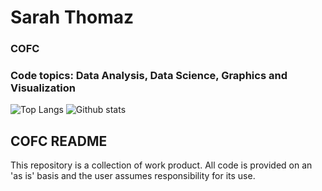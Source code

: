 # Sarah Thomaz

### COFC

### Code topics: Data Analysis, Data Science, Graphics and Visualization

![Top Langs](https://github-readme-stats.vercel.app/api/top-langs/?username=EmilyMarkowitz-NOAA)
![Github stats](https://github-readme-stats.vercel.app/api?username=SarahThomaz&show_icons=true)

<!--

More notes on how to do this, here: https://dev.to/charalambosioannou/create-a-dynamic-github-profile-readme-il5

**EmilyMarkowitz-NOAA/EmilyMarkowitz-NOAA** is a ✨ _special_ ✨ repository because its `README.md` (this file) appears on your GitHub profile.

Here are some ideas to get you started:

- 🔭 I’m currently working on ...
- 🌱 I’m currently learning ...
- 👯 I’m looking to collaborate on ...
- 🤔 I’m looking for help with ...
- 💬 Ask me about ...
- 📫 How to reach me: ...
- 😄 Pronouns: ...
- ⚡ Fun fact: ...
-->

## COFC README
This repository is a collection of work product. All code is provided on an 'as is' basis and the user assumes responsibility for its use. 


